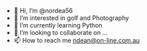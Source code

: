 - 👋 Hi, I’m @nordea56
- 👀 I’m interested in golf and Photography
- 🌱 I’m currently learning Python
- 💞️ I’m looking to collaborate on ...
- 📫 How to reach me ndean@on-line.com.au

<!---
nordea56/nordea56 is a ✨ special ✨ repository because its `README.md` (this file) appears on your GitHub profile.
You can click the Preview link to take a look at your changes.
--->

